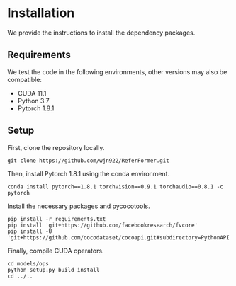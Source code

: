 # Installation

We provide the instructions to install the dependency packages.

## Requirements

We test the code in the following environments, other versions may also be compatible:

- CUDA 11.1
- Python 3.7
- Pytorch 1.8.1



## Setup

First, clone the repository locally.

```
git clone https://github.com/wjn922/ReferFormer.git
```

Then, install Pytorch 1.8.1 using the conda environment.
```
conda install pytorch==1.8.1 torchvision==0.9.1 torchaudio==0.8.1 -c pytorch
```

Install the necessary packages and pycocotools.

```
pip install -r requirements.txt 
pip install 'git+https://github.com/facebookresearch/fvcore' 
pip install -U 'git+https://github.com/cocodataset/cocoapi.git#subdirectory=PythonAPI'
```

Finally, compile CUDA operators.

```
cd models/ops
python setup.py build install
cd ../..
```